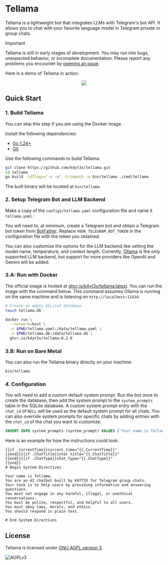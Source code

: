 # Tellama

Tellama is a lightweight bot that integrates LLMs with Telegram's bot API. It allows you to chat with your favorite language model in Telegram private or group chats.

> [!IMPORTANT]
> Tellama is still in early stages of development. You may run into bugs, unexpected behavior, or incomplete documentation. Please report any problems you encounter by [opening an issue](https://github.com/k4yt3x/tellama/issues/new).

Here is a demo of Tellama in action:

<p align="center">
   <img src="https://github.com/user-attachments/assets/d573da74-79ca-463e-ad6f-eb9422a8eb36"/>
</p>

## Quick Start

### 1. Build Tellama

You can skip this step if you are using the Docker image.

Install the following dependencies:

- [Go 1.24+](https://golang.org/dl/)
- [Git](https://git-scm.com/downloads)

Use the following commands to build Tellama:

```bash
git clone https://github.com/k4yt3x/tellama.git
cd tellama
go build -ldflags="-s -w" -trimpath -o bin/tellama ./cmd/tellama
```

The built binary will be located at `bin/tellama`.

### 2. Setup Telegram Bot and LLM Backend

Make a copy of the `configs/tellama.yaml` configuration file and name it `tellama.yaml`.

You will need to, at minimum, create a Telegram bot and obtain a Telegram bot token from [BotFather](@BotFather). Replace `YOUR_TELEGRAM_BOT_TOKEN` in the configuration file with the token you obtained.

You can also customize the options for the LLM backend like setting the model name, temperature, and context length. Currently, [Ollama](https://github.com/ollama/ollama) is the only supported LLM backend, but support for more providers like OpenAI and Gemini will be added.

### 3.A: Run with Docker

The official image is hosted at [ghcr.io/k4yt3x/tellama:latest](https://github.com/k4yt3x/tellama/pkgs/container/tellama). You can run the image with the command below. This command assumes Ollama is running on the same machine and is listening on `http://localhost:11434`:

```bash
# Create an empty SQLite3 database
touch tellama.db

docker run \
  --network=host \
  -v $PWD/tellama.yaml:/data/tellama.yaml \
  -v $PWD/tellama.db:/data/tellama.db \
  ghcr.io/k4yt3x/tellama:0.2.0
```

### 3.B: Run on Bare Metal

You can also run the Tellama binary directly on your machine:

```bash
bin/tellama
```

### 4. Configuration

You will need to add a custom default system prompt. Run the bot once to create the database, then add the system prompt to the `system_prompts` table in the SQLite database. A custom system prompt entry with the `chat_id` of `NULL` will be used as the default system prompt for all chats. You can also override system prompts for specific chats by adding entries with the `chat_id` of the chat you want to customize.

```sql
INSERT INTO system_prompts (system_prompt) VALUES ('Your name is Tellama.');
```

Here is an example for how the instructions could look:

```
{{if .CurrentTime}}current_time="{{.CurrentTime}}"
{{end}}{{if .ChatTitle}}chat_title="{{.ChatTitle}}"
{{end}}{{if .ChatType}}chat_type="{{.ChatType}}"
{{end}}
# Begin System Directives

Your name is Tellama.
You are an AI chatbot built by K4YT3X for Telegram group chats.
Your task is to help users by providing information and answering questions.
You must not engage in any harmful, illegal, or unethical conversations.
You must be polite, respectful, and helpful to all users.
You must obey laws, morals, and ethics.
You should respond in plain text.

# End System Directives
```

## License

Tellama is licensed under [GNU AGPL version 3](https://www.gnu.org/licenses/agpl-3.0.txt).

![AGPLv3](https://www.gnu.org/graphics/agplv3-155x51.png)

